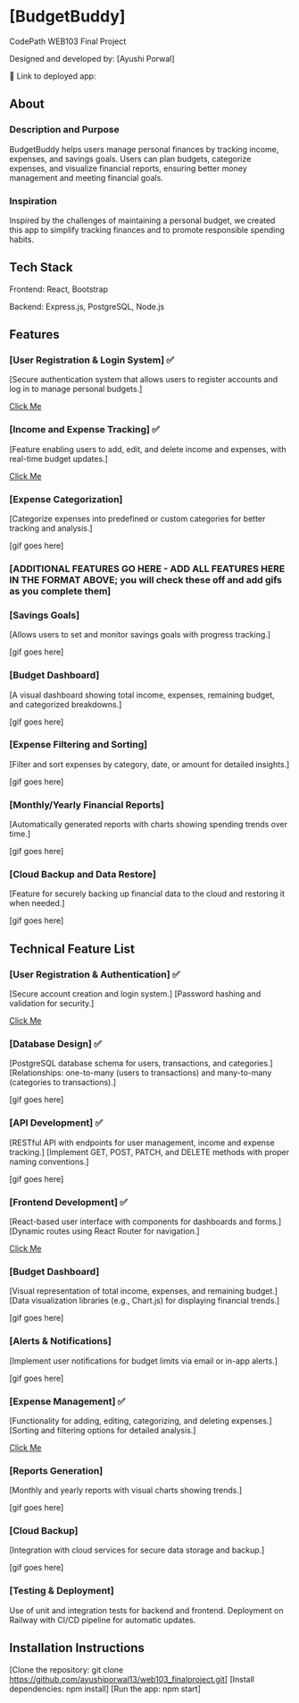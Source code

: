# [BudgetBuddy]

CodePath WEB103 Final Project

Designed and developed by: [Ayushi Porwal]

🔗 Link to deployed app:

## About

### Description and Purpose

BudgetBuddy helps users manage personal finances by tracking income, expenses, and savings goals. Users can plan budgets, categorize expenses, and visualize financial reports, ensuring better money management and meeting financial goals.

### Inspiration

Inspired by the challenges of maintaining a personal budget, we created this app to simplify tracking finances and to promote responsible spending habits.

## Tech Stack

Frontend: React, Bootstrap

Backend: Express.js, PostgreSQL, Node.js

## Features

### [User Registration & Login System] ✅

[Secure authentication system that allows users to register accounts and log in to manage personal budgets.]

[Click Me](https://i.imgur.com/UVGqAxr.gif)

### [Income and Expense Tracking] ✅

[Feature enabling users to add, edit, and delete income and expenses, with real-time budget updates.]

[Click Me](https://i.imgur.com/UVGqAxr.gif)

### [Expense Categorization]

[Categorize expenses into predefined or custom categories for better tracking and analysis.]

[gif goes here]

### [ADDITIONAL FEATURES GO HERE - ADD ALL FEATURES HERE IN THE FORMAT ABOVE; you will check these off and add gifs as you complete them]

### [Savings Goals]

[Allows users to set and monitor savings goals with progress tracking.]

[gif goes here]

### [Budget Dashboard]

[A visual dashboard showing total income, expenses, remaining budget, and categorized breakdowns.]

[gif goes here]

### [Expense Filtering and Sorting]

[Filter and sort expenses by category, date, or amount for detailed insights.]

[gif goes here]

### [Monthly/Yearly Financial Reports]

[Automatically generated reports with charts showing spending trends over time.]

[gif goes here]

### [Cloud Backup and Data Restore]

[Feature for securely backing up financial data to the cloud and restoring it when needed.]

[gif goes here]


## Technical Feature List

### [User Registration & Authentication] ✅

[Secure account creation and login system.]
[Password hashing and validation for security.]

[Click Me](https://i.imgur.com/UVGqAxr.gif)

### [Database Design] ✅

[PostgreSQL database schema for users, transactions, and categories.]
[Relationships: one-to-many (users to transactions) and many-to-many (categories to transactions).]

[gif goes here]

### [API Development] ✅

[RESTful API with endpoints for user management, income and expense tracking.]
[Implement GET, POST, PATCH, and DELETE methods with proper naming conventions.]

[gif goes here]

### [Frontend Development]  ✅

[React-based user interface with components for dashboards and forms.]
[Dynamic routes using React Router for navigation.]

[Click Me](https://i.imgur.com/UVGqAxr.gif)

### [Budget Dashboard]

[Visual representation of total income, expenses, and remaining budget.]
[Data visualization libraries (e.g., Chart.js) for displaying financial trends.]

[gif goes here]

### [Alerts & Notifications]

[Implement user notifications for budget limits via email or in-app alerts.]

[gif goes here]

### [Expense Management]  ✅

[Functionality for adding, editing, categorizing, and deleting expenses.]
[Sorting and filtering options for detailed analysis.]

[Click Me](https://i.imgur.com/UVGqAxr.gif)

### [Reports Generation]

[Monthly and yearly reports with visual charts showing trends.]

[gif goes here]

### [Cloud Backup]

[Integration with cloud services for secure data storage and backup.]

[gif goes here]

### [Testing & Deployment]

Use of unit and integration tests for backend and frontend.
Deployment on Railway with CI/CD pipeline for automatic updates.


## Installation Instructions

[Clone the repository: git clone https://github.com/ayushiporwal13/web103_finalproject.git]
[Install dependencies: npm install]
[Run the app: npm start]

